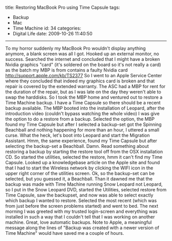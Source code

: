 title: Restoring MacBook Pro using Time Capsule
tags:
  - Backup
  - Mac
  - Time Machine
id: 34
categories:
  - Digital Life
date: 2009-10-26 11:40:50
---

To my horror suddenly my MacBook Pro wouldn't display anything anymore, a blank screen was all I got. Hooked up an external monitor, no success. Searched the internet and concluded that I might have a broken Nvidia graphics "card" (it's soldered on the board so it's not really a card) as the batch my MBP is from contains a faulty Nvidia card http://support.apple.com/kb/TS2377
So I went to an Apple Service Center where they concluded that indeed my graphics card is broken and that repair is covered by the extended warranty. The ASC had a MBP for rent for the duration of the repair, but as I was late on the day they weren't able to swap the harddisks.
So I took the MBP home and ventured out to restore a Time Machine backup. I have a Time Capsule so there should be a recent backup available.
The MBP booted into the installation of Leopard, after the introduction video (couldn't bypass watching the whole video) I was give the option to do a restore from a backup. Selected the option, the MBP found my Time Capsule but after I selected a backup-set got the Spinning Beachball and nothing happening for more than an hour, I uttered a small curse.
What the heck, let's boot into Leopard and start the Migration Assistant. Hmm, the same experience, found my Time Capsule but after selecting the backup-set a Beachball. Damn.
Read something about restoring a backup by starting the restore tool off from the OSX installation CD. So started the utilities, selected the restore, hmm it can't find my Time Capsule. Looked up a knowledgebase article on the Apple site and found that I had to start the Wireless network by clicking the WIFI icon in the upper right corner of the utilities screen. Ok, so the backup-set can be selected, but you guessed it, a Beachball.
Than it dawned me that the backup was made with Time Machine running Snow Leopard not Leopard, so I put in the Snow Leopard DVD, started the Utilities, selected restore from Time Capsule, saw the backupset, and now was able to select exactly which backup I wanted to restore. Selected the most recent (which was from just before the screen problems started) and went to bed.
The next morning I was greeted with my trusted login-screen and everything was installed in such a way that I couldn't tell that I was working on another machine. Great, love automatic backups. Note to Apple, a meaningful message along the lines of "Backup was created with a newer version of Time Machine" would have saved me a couple of hours.